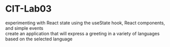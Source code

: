 # CIT-Lab03

 experimenting with React state using the useState hook, React components, and simple events <br>
 create an application that will express a greeting in a variety of languages based on the selected language
